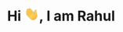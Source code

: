 <h1 align="center">Hi <img src="https://raw.githubusercontent.com/mr-rahul002/mr-rahul002/main/hi.gif" width="30px">, I am Rahul </h1>


<!---
mr-rahul002/mr-rahul002 is a ✨ special ✨ repository because its `README.md` (this file) appears on your GitHub profile.
You can click the Preview link to take a look at your changes.
--->
